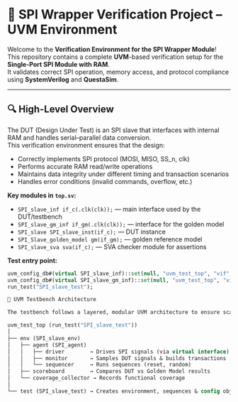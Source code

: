 # 🧠 SPI Wrapper Verification Project – UVM Environment

Welcome to the **Verification Environment for the SPI Wrapper Module**!  
This repository contains a complete **UVM**-based verification setup for the **Single-Port SPI Module with RAM**.  
It validates correct SPI operation, memory access, and protocol compliance using **SystemVerilog** and **QuestaSim**.

---

## 🔍 High-Level Overview

The DUT (Design Under Test) is an SPI slave that interfaces with internal RAM and handles serial–parallel data conversion.  
This verification environment ensures that the design:

- Correctly implements SPI protocol (MOSI, MISO, SS_n, clk)
- Performs accurate RAM read/write operations
- Maintains data integrity under different timing and transaction scenarios
- Handles error conditions (invalid commands, overflow, etc.)

**Key modules in `top.sv`:**

- `SPI_slave_inf if_c(.clk(clk));` — main interface used by the DUT/testbench  
- `SPI_slave_gm_inf if_gm(.clk(clk));` — interface for the golden model  
- `SPI_slave SPI_slave_inst(if_c);` — DUT instance  
- `SPI_Slave_golden_model gm(if_gm);` — golden reference model  
- `SPI_slave_sva sva(if_c);` — SVA checker module for assertions  

**Test entry point:**  
```systemverilog
uvm_config_db#(virtual SPI_slave_inf)::set(null, "uvm_test_top", "vif", if_c);
uvm_config_db#(virtual SPI_slave_gm_inf)::set(null, "uvm_test_top", "vif_gm", if_gm);
run_test("SPI_slave_test");

🧩 UVM Testbench Architecture

The testbench follows a layered, modular UVM architecture to ensure scalability and reusability.

uvm_test_top (run_test("SPI_slave_test"))
│
├── env (SPI_slave_env)
│   ├── agent (SPI_agent)
│   │   ├── driver        → Drives SPI signals (via virtual interface)
│   │   ├── monitor       → Samples DUT signals & builds transactions
│   │   └── sequencer     → Runs sequences (reset, random)
│   ├── scoreboard        → Compares DUT vs Golden Model results
│   └── coverage_collector → Records functional coverage
│
└── test (SPI_slave_test) → Creates environment, sequences & config objects
